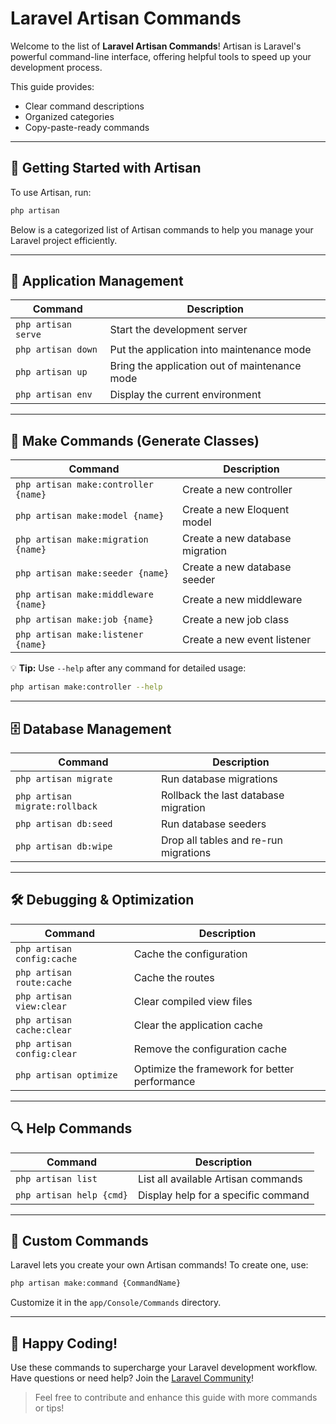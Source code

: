 # Laravel Artisan Commands

Welcome to the list of **Laravel Artisan Commands**! Artisan is Laravel's powerful command-line interface, offering helpful tools to speed up your development process.

This guide provides:
- Clear command descriptions
- Organized categories
- Copy-paste-ready commands

---

## 🚀 **Getting Started with Artisan**

To use Artisan, run:
```bash
php artisan
```

Below is a categorized list of Artisan commands to help you manage your Laravel project efficiently.

---

## 📂 **Application Management**

| Command                     | Description                                    |
|-----------------------------|------------------------------------------------|
| `php artisan serve`         | Start the development server                  |
| `php artisan down`          | Put the application into maintenance mode     |
| `php artisan up`            | Bring the application out of maintenance mode |
| `php artisan env`           | Display the current environment               |

---

## 🎨 **Make Commands** (Generate Classes)

| Command                               | Description                                        |
|---------------------------------------|----------------------------------------------------|
| `php artisan make:controller {name}` | Create a new controller                           |
| `php artisan make:model {name}`      | Create a new Eloquent model                       |
| `php artisan make:migration {name}`  | Create a new database migration                   |
| `php artisan make:seeder {name}`     | Create a new database seeder                      |
| `php artisan make:middleware {name}` | Create a new middleware                           |
| `php artisan make:job {name}`        | Create a new job class                            |
| `php artisan make:listener {name}`   | Create a new event listener                       |

💡 **Tip:** Use `--help` after any command for detailed usage:
```bash
php artisan make:controller --help
```

---

## 🗄️ **Database Management**

| Command                       | Description                                     |
|-------------------------------|-------------------------------------------------|
| `php artisan migrate`         | Run database migrations                        |
| `php artisan migrate:rollback`| Rollback the last database migration           |
| `php artisan db:seed`         | Run database seeders                           |
| `php artisan db:wipe`         | Drop all tables and re-run migrations          |

---

## 🛠️ **Debugging & Optimization**

| Command                         | Description                                       |
|---------------------------------|---------------------------------------------------|
| `php artisan config:cache`      | Cache the configuration                          |
| `php artisan route:cache`       | Cache the routes                                 |
| `php artisan view:clear`        | Clear compiled view files                        |
| `php artisan cache:clear`       | Clear the application cache                      |
| `php artisan config:clear`      | Remove the configuration cache                   |
| `php artisan optimize`          | Optimize the framework for better performance    |

---

## 🔍 **Help Commands**

| Command                 | Description                           |
|-------------------------|---------------------------------------|
| `php artisan list`      | List all available Artisan commands   |
| `php artisan help {cmd}`| Display help for a specific command   |

---

## 🎯 **Custom Commands**

Laravel lets you create your own Artisan commands! To create one, use:
```bash
php artisan make:command {CommandName}
```
Customize it in the `app/Console/Commands` directory.

---

## 🎉 **Happy Coding!**

Use these commands to supercharge your Laravel development workflow. Have questions or need help? Join the [Laravel Community](https://laravel.io)!

> Feel free to contribute and enhance this guide with more commands or tips!
